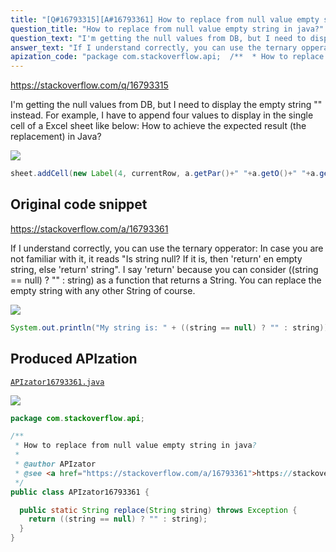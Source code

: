 ```yaml
---
title: "[Q#16793315][A#16793361] How to replace from null value empty string in java?"
question_title: "How to replace from null value empty string in java?"
question_text: "I'm getting the null values from DB, but I need to display the empty string \"\" instead. For example, I have to append four values to display in the single cell of a Excel sheet like below: How to achieve the expected result (the replacement) in Java?"
answer_text: "If I understand correctly, you can use the ternary opperator: In case you are not familiar with it, it reads \"Is string null? If it is, then 'return' en empty string, else 'return' string\". I say 'return' because you can consider ((string == null) ? \"\" : string) as a function that returns a String. You can replace the empty string with any other String of course."
apization_code: "package com.stackoverflow.api;  /**  * How to replace from null value empty string in java?  *  * @author APIzator  * @see <a href=\"https://stackoverflow.com/a/16793361\">https://stackoverflow.com/a/16793361</a>  */ public class APIzator16793361 {    public static String replace(String string) throws Exception {     return ((string == null) ? \"\" : string);   } }"
---
```


https://stackoverflow.com/q/16793315

I&#x27;m getting the null values from DB, but I need to display the empty string &quot;&quot; instead.
For example, I have to append four values to display in the single cell of a Excel sheet like below:
How to achieve the expected result (the replacement) in Java?


<div class="code-logo"><img src="/stackoverflow.png" /></div>

```java
sheet.addCell(new Label(4, currentRow, a.getPar()+" "+a.getO()+" "+a.getPar()));
```


## Original code snippet

https://stackoverflow.com/a/16793361

If I understand correctly, you can use the ternary opperator:
In case you are not familiar with it, it reads &quot;Is string null? If it is, then &#x27;return&#x27; en empty string, else &#x27;return&#x27; string&quot;. I say &#x27;return&#x27; because you can consider ((string == null) ? &quot;&quot; : string) as a function that returns a String.
You can replace the empty string with any other String of course.

<div class="code-logo"><img src="/stackoverflow.png" /></div>

```java
System.out.println("My string is: " + ((string == null) ? "" : string));
```

## Produced APIzation

[`APIzator16793361.java`](https://github.com/pasqualesalza/apization-temp-data/raw/master/search/APIzator16793361.java)

<div class="code-logo"><img src="/apizator.png" /></div>

```java
package com.stackoverflow.api;

/**
 * How to replace from null value empty string in java?
 *
 * @author APIzator
 * @see <a href="https://stackoverflow.com/a/16793361">https://stackoverflow.com/a/16793361</a>
 */
public class APIzator16793361 {

  public static String replace(String string) throws Exception {
    return ((string == null) ? "" : string);
  }
}

```